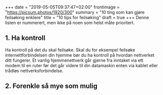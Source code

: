 +++
date = "2019-05-05T09:37:47+02:00"
frontimage = "https://picsum.photos/1920/300"
summary = "10 ting som kan gjøre feilsøking enklere"
title = "10 tips for feilsøking"
draft = true
+++
Denne listen er nummerert, men ikke på noen som helst måte prioritert.

## 1. Ha kontroll
Ha kontroll på det du skal feilsøke. Skal du for eksempel feilsøke internettforbindelsen din hjemme bør du ha kontroll på hvordan nettverket ditt fungerer. Et vanlig hjemmenettverk går gjerne fra inntaket via ett modem til en ruter før det går videre til din datamaskin enten via kablet eller trådløs nettverksforbindelse.

## 2. Forenkle så mye som mulig